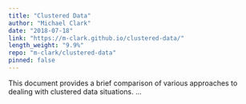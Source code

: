 ```yaml
---
title: "Clustered Data"
author: "Michael Clark"
date: "2018-07-18"
link: "https://m-clark.github.io/clustered-data/"
length_weight: "9.9%"
repo: "m-clark/clustered-data"
pinned: false
---
```


This document provides a brief comparison of various approaches to dealing with clustered data situations. ...
